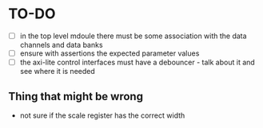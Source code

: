 # TO-DO

- [ ] in the top level mdoule there must be some association with the data channels and data banks
- [ ] ensure with assertions the expected parameter values
- [ ] the axi-lite control interfaces must have a debouncer - talk about it and see where it is needed

## Thing that might be wrong

- not sure if the scale register has the correct width
